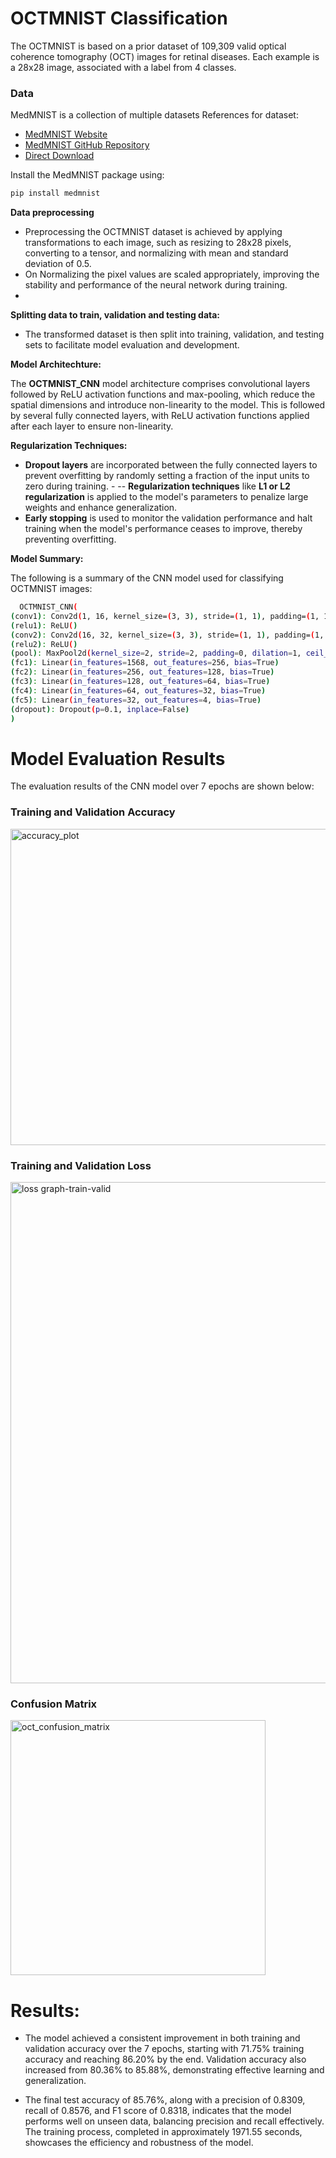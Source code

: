 # OCTMNIST Classification

The OCTMNIST is based on a prior dataset of 109,309 valid optical coherence tomography (OCT) images for retinal diseases. Each example is a 28x28 image, associated with a label from 4 classes.

### Data

MedMNIST is a collection of multiple datasets
References for dataset:
- [MedMNIST Website](https://medmnist.com/)
- [MedMNIST GitHub Repository](https://github.com/MedMNIST/MedMNIST)
- [Direct Download](https://zenodo.org/record/6496656)

Install the MedMNIST package using:
```sh
pip install medmnist
```

**Data preprocessing**

- Preprocessing the OCTMNIST dataset is achieved by applying transformations to each image, such as resizing to 28x28 pixels, converting to a tensor, and normalizing with mean and standard deviation of 0.5. 
- On Normalizing the pixel values are scaled appropriately, improving the stability and performance of the neural network during training.
- 
**Splitting data to train, validation and testing data:**

- The transformed dataset is then split into training, validation, and testing sets to facilitate model evaluation and development.

**Model Architechture:**

The **OCTMNIST_CNN** model architecture comprises convolutional layers followed by ReLU activation functions and max-pooling, which reduce the spatial dimensions and introduce non-linearity to the model. This is followed by several fully connected layers, with ReLU activation functions applied after each layer to ensure non-linearity. 

**Regularization Techniques:**

- **Dropout layers** are incorporated between the fully connected layers to prevent overfitting by randomly setting a fraction of the input units to zero during training. - -- **Regularization techniques** like **L1 or L2 regularization** is applied to the model's parameters to penalize large weights and enhance generalization.
- **Early stopping** is  used to monitor the validation performance and halt training when the model's performance ceases to improve, thereby preventing overfitting.


 **Model Summary:**
 
 The following is a summary of the CNN model used for classifying OCTMNIST images:
 
```sh
  OCTMNIST_CNN(
(conv1): Conv2d(1, 16, kernel_size=(3, 3), stride=(1, 1), padding=(1, 1))
(relu1): ReLU()
(conv2): Conv2d(16, 32, kernel_size=(3, 3), stride=(1, 1), padding=(1, 1))
(relu2): ReLU()
(pool): MaxPool2d(kernel_size=2, stride=2, padding=0, dilation=1, ceil_mode=False)
(fc1): Linear(in_features=1568, out_features=256, bias=True)
(fc2): Linear(in_features=256, out_features=128, bias=True)
(fc3): Linear(in_features=128, out_features=64, bias=True)
(fc4): Linear(in_features=64, out_features=32, bias=True)
(fc5): Linear(in_features=32, out_features=4, bias=True)
(dropout): Dropout(p=0.1, inplace=False)
)
```

# Model Evaluation Results
  The evaluation results of the CNN model over 7 epochs are shown below:


### Training and Validation Accuracy
<img width="506" alt="accuracy_plot" src="https://github.com/user-attachments/assets/9993c3f8-e6fb-4019-825d-7b2fdf1be578">

### Training and Validation Loss
<img width="802" alt="loss graph-train-valid" src="https://github.com/user-attachments/assets/e1458e49-90ac-4ef6-843e-17feccf870e2">

### Confusion Matrix
<img width="408" alt="oct_confusion_matrix" src="https://github.com/user-attachments/assets/47a9d441-da4b-4427-bf76-46548c0593ad">


# Results:

- The model achieved a consistent improvement in both training and validation accuracy over the 7 epochs, starting with 71.75% training accuracy and reaching 86.20% by the end. Validation accuracy also increased from 80.36% to 85.88%, demonstrating effective learning and generalization. 

- The final test accuracy of 85.76%, along with a precision of 0.8309, recall of 0.8576, and F1 score of 0.8318, indicates that the model performs well on unseen data, balancing precision and recall effectively. The training process, completed in approximately 1971.55 seconds, showcases the efficiency and robustness of the model.
